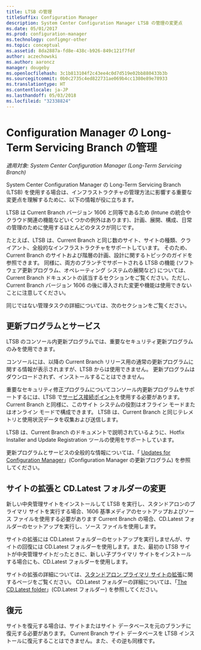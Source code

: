 ```yaml
---
title: LTSB の管理
titleSuffix: Configuration Manager
description: System Center Configuration Manager LTSB の管理の変更点
ms.date: 05/01/2017
ms.prod: configuration-manager
ms.technology: configmgr-other
ms.topic: conceptual
ms.assetid: 8da2887a-fd8e-438c-b926-849c121f7fdf
author: aczechowski
ms.author: aaroncz
manager: dougeby
ms.openlocfilehash: 3c1b813104f2c43ee4c0d7d519e02bb880433b3b
ms.sourcegitcommit: 0b0c2735c4ed822731ae069b4cc1380e89e78933
ms.translationtype: HT
ms.contentlocale: ja-JP
ms.lasthandoff: 05/03/2018
ms.locfileid: "32338824"
---
```

# <a name="manage-the-long-term-servicing-branch-of-configuration-manager"></a>Configuration Manager の Long-Term Servicing Branch の管理

*適用対象: System Center Configuration Manager (Long-Term Servicing Branch)*

System Center Configuration Manager の Long-Term Servicing Branch (LTSB) を使用する場合は、インフラストラクチャの管理方法に影響する重要な変更点を理解するために、以下の情報が役に立ちます。

LTSB は Current Branch バージョン 1606 と同等であるため (Intune の統合やクラウド関連の機能などいくつかの例外はあります)、計画、展開、構成、日常の管理のために使用するほとんどのタスクが同じです。

たとえば、LTSB は、Current Branch と同じ数のサイト、サイトの種類、クライアント、全般的なインフラストラクチャをサポートしています。 そのため、Current Branch のサイトおよび階層の計画、設計に関するトピックのガイドを参照できます。 同様に、両方のブランチでサポートされる LTSB の機能 (ソフトウェア更新プログラム、オペレーティング システムの展開など) については、Current Branch ドキュメントの該当するセクションをご覧ください。ただし、Current Branch バージョン 1606 の後に導入された変更や機能は使用できないことに注意してください。

同じではない管理タスクの詳細については、次のセクションをご覧ください。

## <a name="updates-and-servicing"></a>更新プログラムとサービス
LTSB のコンソール内更新プログラムでは、重要なセキュリティ更新プログラムのみを使用できます。  

コンソールには、以降の Current Branch リリース用の通常の更新プログラムに関する情報が表示されますが、LTSB からは使用できません。 更新プログラムはダウンロードされず、インストールすることはできません。

重要なセキュリティ修正プログラムについてコンソール内更新プログラムをサポートするには、LTSB で[サービス接続ポイント](/sccm/core/servers/deploy/configure/about-the-service-connection-point)を使用する必要があります。 Current Branch と同様に、このサイト システムの役割はオフライン モードまたはオンライン モードで構成できます。 LTSB は、Current Branch と同じテレメトリと使用状況データを収集および送信します。

LTSB は、Current Branch のドキュメントで説明されているように、Hotfix Installer and Update Registration ツールの使用をサポートしています。

更新プログラムとサービスの全般的な情報については、「 [Updates for Configuration Manager](/sccm/core/servers/manage/updates)」(Configuration Manager の更新プログラム) を参照してください。


## <a name="changes-for-site-expansion-and-the-cdlatest-folder"></a>サイトの拡張と CD.Latest フォルダーの変更
新しい中央管理サイトをインストールして LTSB を実行し、スタンドアロンのプライマリ サイトを実行する場合、1606 基準メディアのセットアップおよびソース ファイルを使用する必要があります Current Branch の場合、CD.Latest フォルダーのセットアップを実行し、ソース ファイルを使用します。

サイトの拡張には CD.Latest フォルダーのセットアップを実行しませんが、サイトの回復には CD.Latest フォルダーを使用します。また、最初の LTSB サイトが中央管理サイトだったときに、新しい子プライマリ サイトをインストールする場合にも、CD.Latest フォルダーを使用します。

サイトの拡張の詳細については、[スタンドアロン プライマリ サイトの拡張](/sccm/core/servers/deploy/install/use-the-setup-wizard-to-install-sites#expand-a-stand-alone-primary-site)に関するページをご覧ください。 CD.Latest フォルダーの詳細については、「[The CD.Latest folder](/sccm/core/servers/manage/the-cd.latest-folder)」(CD.Latest フォルダー) を参照してください。


## <a name="recovery"></a>復元
サイトを復元する場合は、サイトまたはサイト データベースを元のブランチに復元する必要があります。 Current Branch サイト データベースを LTSB インストールに復元することはできません。また、その逆も同様です。
